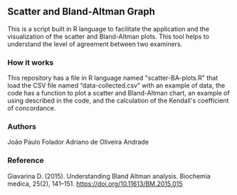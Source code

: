 ## Scatter and Bland-Altman Graph

This is a script built in R language to facilitate the application and the visualization of the scatter and Bland-Altman plots. This tool helps to understand the level of agreement between two examiners.

### How it works
This repository has a file in R language named "scatter-BA-plots.R" that load the CSV file named “data-collected.csv” with an example of data, the code has a function to plot a scatter and Bland-Altman chart, an example of using described in the code, and the calculation of the Kendall's coefficient of concordance.

### Authors
João Paulo Folador
Adriano de Oliveira Andrade

### Reference
Giavarina D. (2015). Understanding Bland Altman analysis. Biochemia medica, 25(2), 141–151. https://doi.org/10.11613/BM.2015.015
